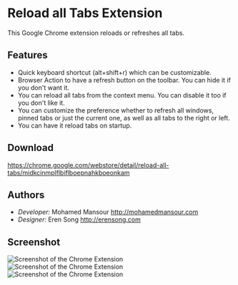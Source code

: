 # Reload all Tabs Extension

This Google Chrome extension reloads or refreshes all tabs.

## Features

 - Quick keyboard shortcut (alt+shift+r) which can be customizable.
 - Browser Action to have a refresh button on the toolbar. You can hide it if you
   don't want it.
 - You can reload all tabs from the context menu. You can disable it too if you
   don't like it.
 - You can customize the preference whether to refresh all windows, pinned tabs
   or just the current one, as well as all tabs to the right or left.
 - You can have it reload tabs on startup.

## Download

https://chrome.google.com/webstore/detail/reload-all-tabs/midkcinmplflbiflboepnahkboeonkam

## Authors

 - *Developer:* Mohamed Mansour http://mohamedmansour.com
 - *Designer:* Eren Song http://erensong.com

## Screenshot

![Screenshot of the Chrome Extension](https://github.com/mohamedmansour/reload-all-tabs-extension/raw/master/screenshot/screenshot.jpg)
![Screenshot of the Chrome Extension](https://github.com/mohamedmansour/reload-all-tabs-extension/raw/master/screenshot/screenshot2.jpg)
![Screenshot of the Chrome Extension](https://github.com/mohamedmansour/reload-all-tabs-extension/raw/master/screenshot/screenshot3.jpg)
